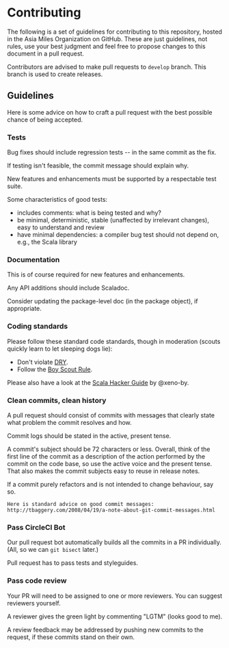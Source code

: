 # Contributing

The following is a set of guidelines for contributing to this repository, hosted in the Asia Miles Organization on GitHub. These are just guidelines, not rules, use your best judgment and feel free to propose changes to this document in a pull request.

Contributors are advised to make pull requests to `develop` branch. This branch is used to create releases.

## Guidelines

Here is some advice on how to craft a pull request with the best possible
chance of being accepted.

### Tests

Bug fixes should include regression tests -- in the same commit as the fix.

If testing isn't feasible, the commit message should explain why.

New features and enhancements must be supported by a respectable test suite.

Some characteristics of good tests:

* includes comments: what is being tested and why?
* be minimal, deterministic, stable (unaffected by irrelevant changes), easy to understand and review
* have minimal dependencies: a compiler bug test should not depend on, e.g., the Scala library

### Documentation

This is of course required for new features and enhancements.

Any API additions should include Scaladoc.

Consider updating the package-level doc (in the package object), if appropriate.

### Coding standards

Please follow these standard code standards, though in moderation (scouts quickly learn to let sleeping dogs lie):

* Don't violate [DRY](http://programmer.97things.oreilly.com/wiki/index.php/Don%27t_Repeat_Yourself).
* Follow the [Boy Scout Rule](http://programmer.97things.oreilly.com/wiki/index.php/The_Boy_Scout_Rule).

Please also have a look at the [Scala Hacker Guide](http://www.scala-lang.org/contribute/hacker-guide.html) by @xeno-by.

### Clean commits, clean history

A pull request should consist of commits with messages that clearly state what problem the commit resolves and how.

Commit logs should be stated in the active, present tense.

A commit's subject should be 72 characters or less.  Overall, think of
the first line of the commit as a description of the action performed
by the commit on the code base, so use the active voice and the
present tense.  That also makes the commit subjects easy to reuse in
release notes.

If a commit purely refactors and is not intended to change behaviour,
say so.

    Here is standard advice on good commit messages:
    http://tbaggery.com/2008/04/19/a-note-about-git-commit-messages.html

### Pass CircleCI Bot

Our pull request bot automatically builds all the commits in a PR individually. (All, so we can `git bisect` later.)

Pull request has to pass tests and styleguides.

### Pass code review

Your PR will need to be assigned to one or more reviewers. You can suggest reviewers yourself.

A reviewer gives the green light by commenting "LGTM" (looks good to me).

A review feedback may be addressed by pushing new commits to the request, if these commits stand on their own.
